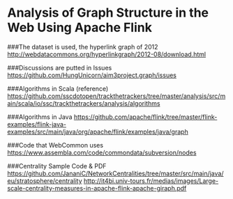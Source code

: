 Analysis of Graph Structure in the Web Using Apache Flink
=================
###The dataset is used, the hyperlink graph of 2012
http://webdatacommons.org/hyperlinkgraph/2012-08/download.html

###Discussions are putted in Issues
https://github.com/HungUnicorn/aim3project.graph/issues

###Algorithms in Scala (reference)
https://github.com/sscdotopen/trackthetrackers/tree/master/analysis/src/main/scala/io/ssc/trackthetrackers/analysis/algorithms

###Algorithms in Java
https://github.com/apache/flink/tree/master/flink-examples/flink-java-examples/src/main/java/org/apache/flink/examples/java/graph

###Code that WebCommon uses
https://www.assembla.com/code/commondata/subversion/nodes

###Centrality Sample Code & PDF
https://github.com/JananiC/NetworkCentralities/tree/master/src/main/java/eu/stratosphere/centrality
http://it4bi.univ-tours.fr/medias/images/Large-scale-centrality-measures-in-apache-flink-apache-giraph.pdf
